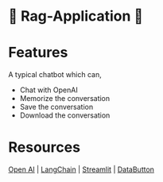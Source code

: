 # 🧠 Rag-Application 🤖

# Features
A typical chatbot which can,
- Chat with OpenAI
- Memorize the conversation
- Save the conversation
- Download the conversation

# Resources

[Open AI](https://openai.com/) |
[LangChain](https://langchain.readthedocs.io/en/latest/index.html) | 
[Streamlit](https://streamlit.io/) | 
[DataButton](https://www.databutton.io/)


 

